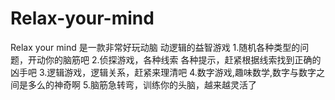 # Relax-your-mind

Relax your mind 是一款非常好玩动脑 动逻辑的益智游戏
1.随机各种类型的问题，开动你的脑筋吧
2.侦探游戏，各种线索 各种提示，赶紧根据线索找到正确的凶手吧
3.逻辑游戏，逻辑关系，赶紧来理清吧
4.数字游戏,趣味数学,数字与数字之间是多么的神奇啊
5.脑筋急转弯，训练你的头脑，越来越灵活了
